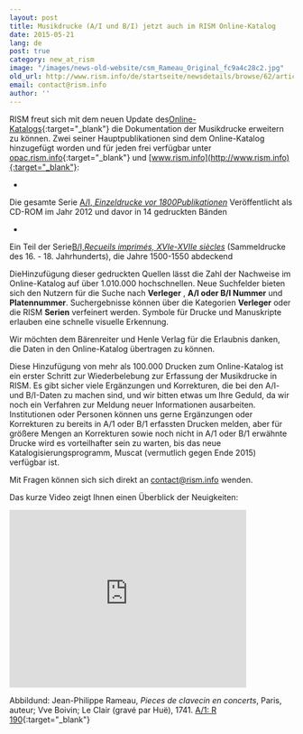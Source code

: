 ```yaml
---
layout: post
title: Musikdrucke (A/I und B/I) jetzt auch im RISM Online-Katalog
date: 2015-05-21
lang: de
post: true
category: new_at_rism
image: "/images/news-old-website/csm_Rameau_Original_fc9a4c28c2.jpg"
old_url: http://www.rism.info/de/startseite/newsdetails/browse/62/article/64/printed-music-ai-and-bi-now-in-risms-online-catalog.html
email: contact@rism.info
author: ''
---
```


RISM freut sich mit dem neuen Update des[Online-Katalogs](https://opac.rism.info/metaopac/start.do?View=rism){:target="_blank"} die Dokumentation der Musikdrucke erweitern zu können. Zwei seiner Hauptpublikationen sind dem Online-Katalog hinzugefügt worden und für jeden frei verfügbar unter [opac.rism.info](https://opac.rism.info/metaopac/start.do?View=rism){:target="_blank"} und [www.rism.info](http://www.rism.info){:target="_blank"}:


-

Die gesamte Serie [A/I, _Einzeldrucke vor 1800_](/publications.html#c36)_[Publikationen](/publications.html#c36)_
Veröffentlicht als CD-ROM im Jahr 2012 und davor in 14 gedruckten Bänden

-

Ein Teil der Serie[B/I,](/publications.html#c2619)_[Recueils imprimés, XVIe-XVIIe siècles](/publications.html#c2619)_ (Sammeldrucke des 16. - 18. Jahrhunderts), die Jahre 1500-1550 abdeckend


DieHinzufügung dieser gedruckten Quellen lässt die Zahl der Nachweise im Online-Katalog auf über 1.010.000 hochschnellen. Neue Suchfelder bieten sich den Nutzern für die Suche nach **Verleger** , **A/I oder B/I Nummer** und **Platennummer**. Suchergebnisse können über die Kategorien **Verleger** oder die RISM **Serien** verfeinert werden. Symbole für Drucke und Manuskripte erlauben eine schnelle visuelle Erkennung.

Wir möchten dem Bärenreiter und Henle Verlag für die Erlaubnis danken, die Daten in den Online-Katalog übertragen zu können.


Diese Hinzufügung von mehr als 100.000 Drucken zum Online-Katalog ist ein erster Schritt zur Wiederbelebung zur Erfassung der Musikdrucke in RISM. Es gibt sicher viele Ergänzungen und Korrekturen, die bei den A/I- und B/I-Daten zu machen sind, und wir bitten etwas um Ihre Geduld, da wir noch ein Verfahren zur Meldung neuer Informationen ausarbeiten. Institutionen oder Personen können uns gerne Ergänzungen oder Korrekturen zu bereits in A/1 oder B/1 erfassten Drucken melden, aber für größere Mengen an Korrekturen sowie noch nicht in A/1 oder B/1 erwähnte Drucke wird es vorteilhafter sein zu warten, bis das neue Katalogisierungsprogramm, Muscat (vermutlich gegen Ende 2015) verfügbar ist.

Mit Fragen können sich sich direkt an [contact@rism.info](mailto:contact@rism.info) wenden.

Das kurze Video zeigt Ihnen einen Überblick der Neuigkeiten:

<iframe width="420" height="315" src="https://www.youtube.com/embed/vXXkhsOCgZ0" frameborder="0" allowfullscreen></iframe>

Abbildund: Jean-Philippe Rameau, _Pieces de clavecin en concerts_, Paris, auteur; Vve Boivin; Le Clair (gravé par Huë), 1741. [A/1: R 190](https://opac.rism.info/search?id=00000990053610){:target="_blank"}